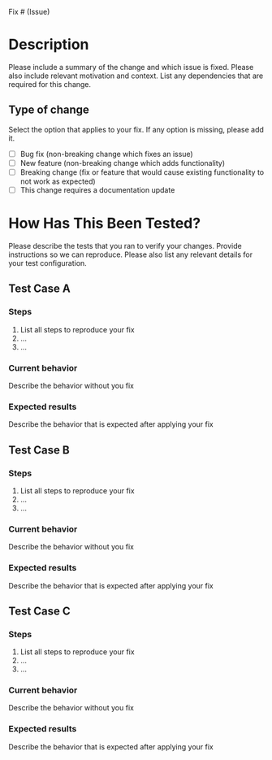 Fix # (Issue)

# Description

Please include a summary of the change and which issue is fixed. Please also include relevant motivation and context. List any dependencies that are required for this change.

## Type of change

Select the option that applies to your fix. If any option is missing, please add it.

- [ ] Bug fix (non-breaking change which fixes an issue)
- [ ] New feature (non-breaking change which adds functionality)
- [ ] Breaking change (fix or feature that would cause existing functionality to not work as expected)
- [ ] This change requires a documentation update

# How Has This Been Tested?

Please describe the tests that you ran to verify your changes. Provide instructions so we can reproduce. Please also list any relevant details for your test configuration.

## Test Case A

### Steps

 1. List all steps to reproduce your fix
 2. ...
 3. ...

### Current behavior

Describe the behavior without you fix

### Expected results

Describe the behavior that is expected after applying your fix

## Test Case B

### Steps

 1. List all steps to reproduce your fix
 2. ...
 3. ...

### Current behavior

Describe the behavior without you fix

### Expected results

Describe the behavior that is expected after applying your fix

## Test Case C

### Steps

 1. List all steps to reproduce your fix
 2. ...
 3. ...

### Current behavior

Describe the behavior without you fix

### Expected results

Describe the behavior that is expected after applying your fix
